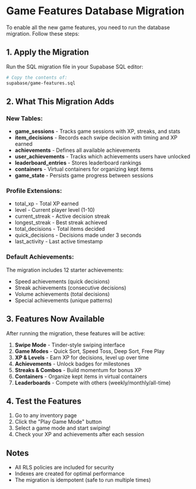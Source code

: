 # Game Features Database Migration

To enable all the new game features, you need to run the database migration. Follow these steps:

## 1. Apply the Migration

Run the SQL migration file in your Supabase SQL editor:

```bash
# Copy the contents of:
supabase/game-features.sql
```

## 2. What This Migration Adds

### New Tables:
- **game_sessions** - Tracks game sessions with XP, streaks, and stats
- **item_decisions** - Records each swipe decision with timing and XP earned
- **achievements** - Defines all available achievements
- **user_achievements** - Tracks which achievements users have unlocked
- **leaderboard_entries** - Stores leaderboard rankings
- **containers** - Virtual containers for organizing kept items
- **game_state** - Persists game progress between sessions

### Profile Extensions:
- total_xp - Total XP earned
- level - Current player level (1-10)
- current_streak - Active decision streak
- longest_streak - Best streak achieved
- total_decisions - Total items decided
- quick_decisions - Decisions made under 3 seconds
- last_activity - Last active timestamp

### Default Achievements:
The migration includes 12 starter achievements:
- Speed achievements (quick decisions)
- Streak achievements (consecutive decisions)
- Volume achievements (total decisions)
- Special achievements (unique patterns)

## 3. Features Now Available

After running the migration, these features will be active:

1. **Swipe Mode** - Tinder-style swiping interface
2. **Game Modes** - Quick Sort, Speed Toss, Deep Sort, Free Play
3. **XP & Levels** - Earn XP for decisions, level up over time
4. **Achievements** - Unlock badges for milestones
5. **Streaks & Combos** - Build momentum for bonus XP
6. **Containers** - Organize kept items in virtual containers
7. **Leaderboards** - Compete with others (weekly/monthly/all-time)

## 4. Test the Features

1. Go to any inventory page
2. Click the "Play Game Mode" button
3. Select a game mode and start swiping!
4. Check your XP and achievements after each session

## Notes

- All RLS policies are included for security
- Indexes are created for optimal performance
- The migration is idempotent (safe to run multiple times)